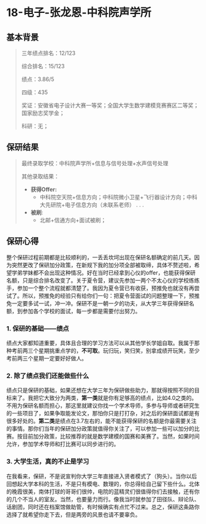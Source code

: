 # 18-电子-张龙恩-中科院声学所

## 基本背景

> 三年绩点排名：12/123
>
> 综合排名：15/123
>
> 绩点：3.86/5
>
> 四级：435
>
> 奖证：安徽省电子设计大赛一等奖；全国大学生数学建模竞赛赛区二等奖；国家励志奖学金； 
>
> 科研：无；

## 保研结果

> 最终录取学校：中科院声学所+信息与信号处理+水声信号处理
>
> 其他录取结果：
>
> * **获得Offer:**
>   * 中科院空天院+信息方向；中科院微小卫星+飞行器设计方向；中科大先研院+电子信息方向（未联系老师） . . .
> * **被刷**:
>   * 北邮+信通方向+面试被刷；

## 保研心得

整个保研过程前期都是比较顺利的，一丢丢坎坷出现在保研名额确定的前几天。因为突然更改了保研加分政策，在新规下我的加分项全部被取缔，具体不赘述啦，希望学弟学妹都不会出现这种情况。好在当时已经拿到心仪的offer，也能获得保研名额，只是综合排名改变了。关于夏令营，建议先参加一两个不太心仪的学校练练手，参加一个整个流程就都清楚了。我因为夏令营已有收获，预推免也就没有再尝试了。所以，预推免的经验只有给你们一句：把夏令营面试的问题整理一下，预推免一定要多试一试，冲一冲。保研不是一朝一夕的功夫，从大学三年获得保研名额，到参加各个学校的面试，每一步都是需要付出努力。 

### 1. 保研的基础——绩点

绩点大家都知道重要，具体且合理的学习方法可以从其他学长学姐自取。我属于那种考前两三个星期挑重点学的，**不可取**。玩归玩，笑归笑，别拿成绩开玩笑，至少考前两三个星期一定要好好做人。

### 2. 除了绩点我们还能做些什么

绩点只是保研的基础，如果还想在大学三年为保研做些助力，那就得按照不同的目标来了。我把它大致分为两类，**第一类**就是你有足够高的绩点，比如4.0之类的。不用为保研名额而担心，那这里就建议你找一个学术导师，多参与导师或者研究生的一些项目了，如果争取能发论文，那怕你只是打打杂，对之后的保研面试都是有很多好处的。**第二类**是绩点在3.7左右的，能不能获得保研的名额是你最需要关注的事情。那你们当年的保研加分政策就值得你关注了，可以参加一些可以加分的比赛。按目前加分政策，比较推荐的就是数学建模的国赛和美赛了。当然，如果时间允许，参加学术导师和打比赛可以同步进行的。

### 3. 大学生活，真的不止是学习

在我看来，保研，不是说宣判你大学三年直接进入贤者模式了（狗头）。当你以后回想起大学本科的生活，不是只有模电、数理的，你总得给自己留下些什么。北体的晚霞很美，南体打球的哥哥们很帅，电院的蓝精灵们很值得你们去接触，还有你的几个不当人的室友。当然，也要量力而行。像我当时就参加了田径队、辩论队、话剧团，同时还在档案馆做助管，有时候确实有点忙不过来。总之，保研这条路你选择了就希望你走下去，但是两旁的风景也请不要辜负。